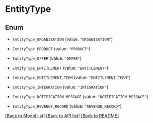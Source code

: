 # EntityType

## Enum


* `EntityType_ORGANIZATION` (value: `"ORGANIZATION"`)

* `EntityType_PRODUCT` (value: `"PRODUCT"`)

* `EntityType_OFFER` (value: `"OFFER"`)

* `EntityType_ENTITLEMENT` (value: `"ENTITLEMENT"`)

* `EntityType_ENTITLEMENT_TERM` (value: `"ENTITLEMENT_TERM"`)

* `EntityType_INTEGRATION` (value: `"INTEGRATION"`)

* `EntityType_NOTIFICATION_MESSAGE` (value: `"NOTIFICATION_MESSAGE"`)

* `EntityType_REVENUE_RECORD` (value: `"REVENUE_RECORD"`)


[[Back to Model list]](../README.md#documentation-for-models) [[Back to API list]](../README.md#documentation-for-api-endpoints) [[Back to README]](../README.md)


